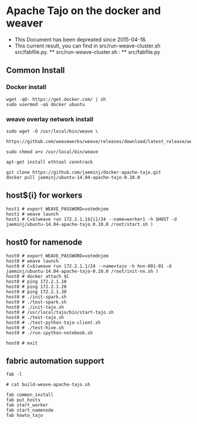 # Apache Tajo on the docker and weaver 


* This Document has been depreated since 2015-04-18.
* This current result, you can find in src/run-weave-cluster.sh src/fabfile.py.
** src/run-weave-cluster.sh :
** src/fabfile.py  


## Common Install
### Docker install

    wget -qO- https://get.docker.com/ | sh
    sudo usermod -aG docker ubuntu

### weave overlay network install
    sudo wget -O /usr/local/bin/weave \
      https://github.com/weaveworks/weave/releases/download/latest_release/weave

    sudo chmod a+x /usr/local/bin/weave
    
    apt-get install ethtool conntrack

    git clone https://github.com/jaeminj/docker-apache-tajo.git
    docker pull jaeminj/ubuntu-14.04-apache-tajo-0.10.0

## host${i} for workers


    host1 # export WEAVE_PASSWORD=votmdnjem
    host1 # weave launch 
    host1 # C=$(weave run 172.2.1.1${i}/24 --name=worker1 -h $HOST -d jaeminj/ubuntu-14.04-apache-tajo.0.10.0 /root/start.sh )





## host0 for namenode

    
    host0 # export WEAVE_PASSWORD=votmdnjem
    host0 # weave launch
    host0 # C=$(weave run 172.2.1.1/24 --name=tajo -h hnn-001-01 -d jaeminj/ubuntu-14.04-apache-tajo-0.10.0 /root/init-nn.sh )
    host0 # docker attach $C
    host0 # ping 172.2.1.10
    host0 # ping 172.2.1.20
    host0 # ping 172.2.1.30
    host0 # ./init-spark.sh
    host0 # ./test-spark.sh
    host0 # ./init-tajo.sh
    host0 # /usr/local/tajo/bin/start-tajo.sh
    host0 # ./test-tajo.sh
    host0 # ./test-python-tajo-client.sh
    host0 # ./test-hive.sh
    host0 # ./run-ipython-notebook.sh
    
    host0 # exit


## fabric automation support

    fab -l

    # cat build-weave-apache-tajo.sh

    fab common_install
    fab put_hosts
    fab start_worker
    fab start_namenode
    fab howto_tajo

